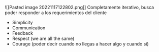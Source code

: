 ![[Pasted image 20221117122802.png]]
Completamente iterativo, busca poder responder a los requerimientos del cliente

- Simplicity
- Communication
- Feedback
- Respect (we are all the same)
- Courage (poder decir cuando no llegas a hacer algo y cuando si)